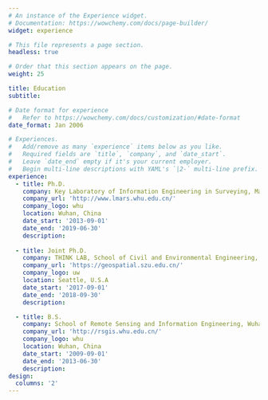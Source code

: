 ```yaml
---
# An instance of the Experience widget.
# Documentation: https://wowchemy.com/docs/page-builder/
widget: experience

# This file represents a page section.
headless: true

# Order that this section appears on the page.
weight: 25

title: Education
subtitle:

# Date format for experience
#   Refer to https://wowchemy.com/docs/customization/#date-format
date_format: Jan 2006

# Experiences.
#   Add/remove as many `experience` items below as you like.
#   Required fields are `title`, `company`, and `date_start`.
#   Leave `date_end` empty if it's your current employer.
#   Begin multi-line descriptions with YAML's `|2-` multi-line prefix.
experience:     
  - title: Ph.D.
    company: Key Laboratory of Information Engineering in Surveying, Mapping and Remote Sensing, Wuhan University
    company_url: 'http://www.lmars.whu.edu.cn/'
    company_logo: whu
    location: Wuhan, China
    date_start: '2013-09-01'
    date_end: '2019-06-30'
    description: 
        
  - title: Joint Ph.D.
    company: THINK LAB, School of Civil and Environmental Engineering, University of Washington
    company_url: 'https://geospatial.szu.edu.cn/'
    company_logo: uw
    location: Seattle, U.S.A
    date_start: '2017-09-01'
    date_end: '2018-09-30'
    description: 

  - title: B.S.
    company: School of Remote Sensing and Information Engineering, Wuhan University
    company_url: 'http://rsgis.whu.edu.cn/'
    company_logo: whu
    location: Wuhan, China
    date_start: '2009-09-01'
    date_end: '2013-06-30'
    description: 
design:
  columns: '2'
---
```

